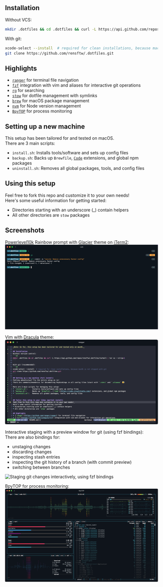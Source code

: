 ## Installation
Without VCS:
```sh
mkdir .dotfiles && cd .dotfiles && curl -L https://api.github.com/repos/rensftw/.dotfiles/tarball | tar xz --strip=1
```
  
With git:  
```sh
xcode-select --install  # required for clean installations, because macOS is not shipped with git
git clone https://github.com/rensftw/.dotfiles.git
```
  
## Highlights
* [`ranger`](https://github.com/ranger/ranger) for terminal file navigation
* [`fzf`](https://github.com/junegunn/fzf) integration with vim and aliases for interactive git operations
* [`rg`](https://github.com/BurntSushi/ripgrep) for searching
* [`stow`](https://www.gnu.org/software/stow/) for dotfile management with symlinks
* [`brew`](https://brew.sh/) for macOS package management
* [`nvm`](https://github.com/nvm-sh/nvm) for Node version management
* [`BpyTOP`](https://github.com/aristocratos/bpytop) for process monitoring
  
## Setting up a new machine
This setup has been tailored for and tested on macOS.  
There are 3 main scripts:  
* `install.sh`: Installs tools/software and sets up config files
* `backup.sh`: Backs up `Brewfile`, [`Code`](https://code.visualstudio.com/) extensions, and global npm packages
* `uninstall.sh`: Removes all global packages, tools, and config files

  
## Using this setup
Feel free to fork this repo and customize it to your own needs!  
Here's some useful information for getting started:  
* Directories starting with an underscore (_) contain helpers
* All other directories are `stow` packages
  
## Screenshots
[Powerlevel10k](https://github.com/romkatv/powerlevel10k/) Rainbow prompt with [Glacier](https://github.com/bahlo/iterm-colors#glacier) theme on [iTerm2](https://iterm2.com/):
![Powerlevel10k Rainbow prompt with Glacier theme on iTerm2](https://raw.githubusercontent.com/rensftw/.dotfiles-media/main/rainbow-prompt-with-glacier-theme.png)
  
Vim with [Dracula](https://draculatheme.com/vim) theme:
![Vim with Dracula theme](https://raw.githubusercontent.com/rensftw/.dotfiles-media/main/vim-with-dracula-theme.png)
  
Interactive staging with a preview window for git (using fzf bindings):  
There are also bindings for:
  * unstaging changes
  * discarding changes
  * inspecting stash entries
  * inspecting the git history of a branch (with commit preview)
  * switching between branches

![Staging git changes interactively, using fzf bindings](https://raw.githubusercontent.com/rensftw/.dotfiles-media/main/interactive-git-fzf-full-size.gif)

  
BpyTOP for process monitoring:
![BpyTOP for process monitoring](https://raw.githubusercontent.com/rensftw/.dotfiles-media/main/bpytop-process-manager.png)

